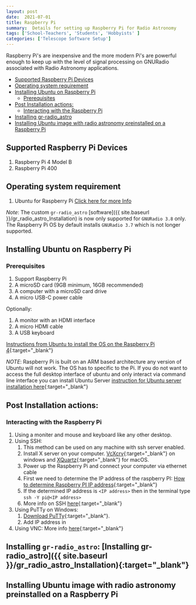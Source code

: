 ```yaml
---
layout: post
date:  2021-07-01
title: Raspberry Pi
summary:  Details for setting up Raspberry Pi for Radio Astronomy
tags: ['School-Teachers', 'Students', 'Hobbyists' ]
categories: ['Telescope Software Setup']
---
```


Raspberry Pi's are inexpensive and the more modern Pi's are powerful enough to keep up with the level of signal processing on GNURadio associated with Radio Astronomy applications. 


  - [Supported Raspberry Pi Devices](#supported-raspberry-pi-devices)
  - [Operating system requirement](#operating-system-requirement)
  - [Installing Ubuntu on Raspberry Pi](#installing-ubuntu-on-raspberry-pi)
    - [Prerequisites](#prerequisites)
  - [Post Installation actions:](#post-installation-actions)
    - [Interacting with the Raspberry Pi](#interacting-with-the-raspberry-pi)
  - [Installing gr-radio_astro](#installing-gr-radioastro-installing-gr-radioastro-sitebaseurl-grradioastroinstallationtarget%22blank%22)
  - [Installing Ubuntu image with radio astronomy preinstalled  on a Raspberry Pi](#installing-ubuntu-image-with-radio-astronomy-preinstalled-on-a-raspberry-pi)



## Supported Raspberry Pi Devices

1. Raspberry Pi 4 Model B
2. Raspberry Pi 400

## Operating system requirement

1. Ubuntu for Raspberry Pi [Click here for more Info](https://ubuntu.com/raspberry-pi)

_Note_: The custom `gr-radio_astro` [software]({{ site.baseurl }}/gr_radio_astro_Installation)  is now only supported for `GNURadio 3.8` only. The Raspberry Pi OS by default installs `GNURadio 3.7` which is not longer supported. 

## Installing Ubuntu on Raspberry Pi

### Prerequisites

1. Support Raspberry Pi
2. A microSD card (9GB minimum, 16GB recommended)
3. A computer with a microSD card drive
4. A micro USB-C power cable

Optionally:    
1. A monitor with an HDMI interface
2. A micro HDMI cable
3. A USB keyboard


[Instructions from Ubuntu to install the OS on the Raspberry Pi 4](https://ubuntu.com/tutorials/how-to-install-ubuntu-on-your-raspberry-pi#1-overview){:target="_blank"}

_NOTE_: Raspberry Pi is built on an ARM based architecture  any version of Ubuntu will not work. The OS has to specific to the Pi. If you do not want to access the full desktop interface of ubuntu and only interact via command line interface you can install Ubuntu Server [instruction for Ubuntu server installation here](https://ubuntu.com/tutorials/how-to-install-ubuntu-on-your-raspberry-pi#1-overview){:target="_blank"}

## Post Installation actions: 

### Interacting with the Raspberry Pi

1. Using a moniter and mouse and keyboard like any other desktop. 
2. Using SSH:
   1. This method can be used on any machine with ssh server enabled.
   2. Install X server on your computer. [VcXcrv](https://sourceforge.net/projects/vcxsrv/){:target="_blank"} on windows and [XQuartz](https://www.xquartz.org/){:target="_blank"} for macOS. 
   3. Power up the Raspberry Pi and connect your computer via ethernet cable
   4. First we need to determine the IP address of the raspberry PI: [How to determine Raspberry PI IP address](https://www.raspberrypi.org/documentation/remote-access/ip-address.md){:target="_blank"}
   5. If the determined IP address is `<IP address>` then in the terminal type `ssh -Y pi@<IP address>`
   6. More info on SSH [here](https://www.raspberrypi.org/documentation/remote-access/ssh/){:target="_blank"}
3. Using PuTTy on Windows: 
   1. [Download PuTTy](https://www.putty.org){:target="_blank"}.
   2. Add IP address in
4. Using VNC: More info [here](https://www.raspberrypi.org/documentation/remote-access/vnc/README.md){:target="_blank"} 
    
    

## Installing `gr-radio_astro`: [Installing gr-radio_astro]({{ site.baseurl }}/gr_radio_astro_Installation){:target="_blank"} 


## Installing Ubuntu image with radio astronomy preinstalled  on a Raspberry Pi
